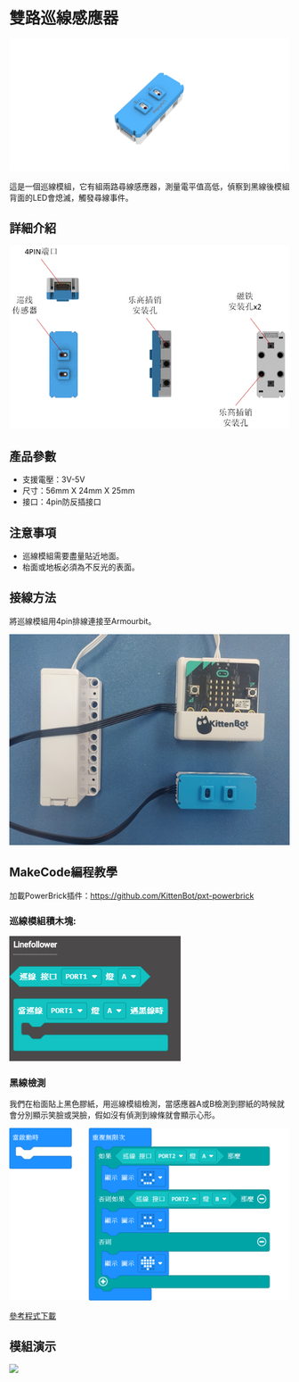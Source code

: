# 雙路巡線感應器

![](./images/07_03.png)

這是一個巡線模組，它有組兩路尋線感應器，測量電平值高低，偵察到黑線後模組背面的LED會熄滅，觸發尋線事件。

## 詳細介紹

![](./images/07_01.png)

## 產品參數

- 支援電壓：3V-5V
- 尺寸：56mm X 24mm X 25mm
- 接口：4pin防反插接口

## 注意事項

- 巡線模組需要盡量貼近地面。
- 枱面或地板必須為不反光的表面。

## 接線方法

將巡線模組用4pin排線連接至Armourbit。

![](./images/lineCon.jpg)

## MakeCode編程教學

加載PowerBrick插件：https://github.com/KittenBot/pxt-powerbrick

### 巡線模組積木塊:

![](./images/linefollowblocks.png)

### 黑線檢測

我們在枱面貼上黑色膠紙，用巡線模組檢測，當感應器A或B檢測到膠紙的時候就會分別顯示笑臉或哭臉，假如沒有偵測到線條就會顯示心形。

![](./images/linefollow.png)

[參考程式下載](www.google.com)

## 模組演示

![](./images/IMG_2570.GIF)